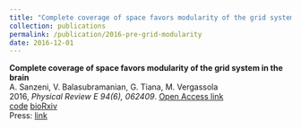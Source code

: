 ```yaml
---
title: "Complete coverage of space favors modularity of the grid system in the brain"
collection: publications
permalink: /publication/2016-pre-grid-modularity
date: 2016-12-01
---
```


**Complete coverage of space favors modularity of the grid system in the brain**  
A. Sanzeni, V. Balasubramanian, G. Tiana, M. Vergassola  
2016, *Physical Review E 94(6), 062409*. [Open Access link](https://doi.org/10.1103/PhysRevE.94.062409)  
[code]() [bioRxiv]()  
Press: [link]()  
